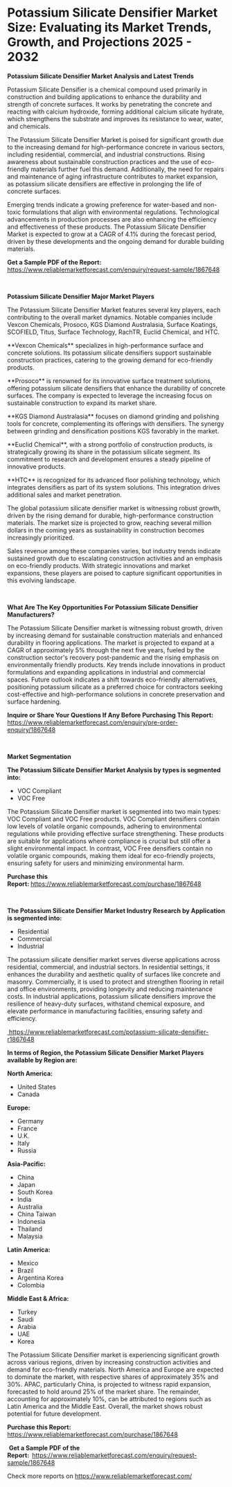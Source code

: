 <p><h1>Potassium Silicate Densifier Market Size: Evaluating its Market Trends, Growth, and Projections 2025 - 2032</h1></p><p><strong>Potassium Silicate Densifier Market Analysis and Latest Trends</strong></p>
<p><p>Potassium Silicate Densifier is a chemical compound used primarily in construction and building applications to enhance the durability and strength of concrete surfaces. It works by penetrating the concrete and reacting with calcium hydroxide, forming additional calcium silicate hydrate, which strengthens the substrate and improves its resistance to wear, water, and chemicals. </p><p>The Potassium Silicate Densifier Market is poised for significant growth due to the increasing demand for high-performance concrete in various sectors, including residential, commercial, and industrial constructions. Rising awareness about sustainable construction practices and the use of eco-friendly materials further fuel this demand. Additionally, the need for repairs and maintenance of aging infrastructure contributes to market expansion, as potassium silicate densifiers are effective in prolonging the life of concrete surfaces.</p><p>Emerging trends indicate a growing preference for water-based and non-toxic formulations that align with environmental regulations. Technological advancements in production processes are also enhancing the efficiency and effectiveness of these products. The Potassium Silicate Densifier Market is expected to grow at a CAGR of 4.1% during the forecast period, driven by these developments and the ongoing demand for durable building materials.</p></p>
<p><strong>Get a Sample PDF of the Report:&nbsp;</strong> <a href="https://www.reliablemarketforecast.com/enquiry/request-sample/1867648?utm_campaign=2821&utm_medium=2&utm_source=Github&utm_content=ia&utm_term=03042025&utm_id=potassium-silicate-densifier">https://www.reliablemarketforecast.com/enquiry/request-sample/1867648</a></p>
<p>&nbsp;</p>
<p><strong>Potassium Silicate Densifier Major Market Players</strong></p>
<p><p>The Potassium Silicate Densifier Market features several key players, each contributing to the overall market dynamics. Notable companies include Vexcon Chemicals, Prosoco, KGS Diamond Australasia, Surface Koatings, SCOFIELD, Titus, Surface Technology, RachTR, Euclid Chemical, and HTC.</p><p>**Vexcon Chemicals** specializes in high-performance surface and concrete solutions. Its potassium silicate densifiers support sustainable construction practices, catering to the growing demand for eco-friendly products.</p><p>**Prosoco** is renowned for its innovative surface treatment solutions, offering potassium silicate densifiers that enhance the durability of concrete surfaces. The company is expected to leverage the increasing focus on sustainable construction to expand its market share.</p><p>**KGS Diamond Australasia** focuses on diamond grinding and polishing tools for concrete, complementing its offerings with densifiers. The synergy between grinding and densification positions KGS favorably in the market.</p><p>**Euclid Chemical**, with a strong portfolio of construction products, is strategically growing its share in the potassium silicate segment. Its commitment to research and development ensures a steady pipeline of innovative products.</p><p>**HTC** is recognized for its advanced floor polishing technology, which integrates densifiers as part of its system solutions. This integration drives additional sales and market penetration.</p><p>The global potassium silicate densifier market is witnessing robust growth, driven by the rising demand for durable, high-performance construction materials. The market size is projected to grow, reaching several million dollars in the coming years as sustainability in construction becomes increasingly prioritized.</p><p>Sales revenue among these companies varies, but industry trends indicate sustained growth due to escalating construction activities and an emphasis on eco-friendly products. With strategic innovations and market expansions, these players are poised to capture significant opportunities in this evolving landscape.</p></p>
<p>&nbsp;</p>
<p><strong>What Are The Key Opportunities For Potassium Silicate Densifier Manufacturers?</strong></p>
<p><p>The Potassium Silicate Densifier market is witnessing robust growth, driven by increasing demand for sustainable construction materials and enhanced durability in flooring applications. The market is projected to expand at a CAGR of approximately 5% through the next five years, fueled by the construction sector's recovery post-pandemic and the rising emphasis on environmentally friendly products. Key trends include innovations in product formulations and expanding applications in industrial and commercial spaces. Future outlook indicates a shift towards eco-friendly alternatives, positioning potassium silicate as a preferred choice for contractors seeking cost-effective and high-performance solutions in concrete preservation and surface hardening.</p></p>
<p><strong>Inquire or Share Your Questions If Any Before Purchasing This Report:</strong> <a href="https://www.reliablemarketforecast.com/enquiry/pre-order-enquiry/1867648?utm_campaign=2821&utm_medium=2&utm_source=Github&utm_content=ia&utm_term=03042025&utm_id=potassium-silicate-densifier">https://www.reliablemarketforecast.com/enquiry/pre-order-enquiry/1867648</a></p>
<p>&nbsp;</p>
<p><strong>Market Segmentation</strong></p>
<p><strong>The Potassium Silicate Densifier Market Analysis by types is segmented into:</strong></p>
<p><ul><li>VOC Compliant</li><li>VOC Free</li></ul></p>
<p><p>The Potassium Silicate Densifier market is segmented into two main types: VOC Compliant and VOC Free products. VOC Compliant densifiers contain low levels of volatile organic compounds, adhering to environmental regulations while providing effective surface strengthening. These products are suitable for applications where compliance is crucial but still offer a slight environmental impact. In contrast, VOC Free densifiers contain no volatile organic compounds, making them ideal for eco-friendly projects, ensuring safety for users and minimizing environmental harm.</p></p>
<p><strong>Purchase this Report:&nbsp;</strong><a href="https://www.reliablemarketforecast.com/purchase/1867648?utm_campaign=2821&utm_medium=2&utm_source=Github&utm_content=ia&utm_term=03042025&utm_id=potassium-silicate-densifier">https://www.reliablemarketforecast.com/purchase/1867648</a></p>
<p>&nbsp;</p>
<p><strong>The Potassium Silicate Densifier Market Industry Research by Application is segmented into:</strong></p>
<p><ul><li>Residential</li><li>Commercial</li><li>Industrial</li></ul></p>
<p><p>The potassium silicate densifier market serves diverse applications across residential, commercial, and industrial sectors. In residential settings, it enhances the durability and aesthetic quality of surfaces like concrete and masonry. Commercially, it is used to protect and strengthen flooring in retail and office environments, providing longevity and reducing maintenance costs. In industrial applications, potassium silicate densifiers improve the resilience of heavy-duty surfaces, withstand chemical exposure, and elevate performance in manufacturing facilities, ensuring safety and efficiency.</p></p>
<p><a href="https://www.reliablemarketforecast.com/potassium-silicate-densifier-r1867648?utm_campaign=2821&utm_medium=2&utm_source=Github&utm_content=ia&utm_term=03042025&utm_id=potassium-silicate-densifier">&nbsp;https://www.reliablemarketforecast.com/potassium-silicate-densifier-r1867648</a></p>
<p><strong>In terms of Region, the Potassium Silicate Densifier Market Players available by Region are:</strong></p>
<p>
    <p> <strong> North America: </strong>
        <ul>
            <li>United States</li>
            <li>Canada</li>
        </ul>
        </p> 
    <p> <strong> Europe: </strong>
        <ul>
            <li>Germany</li>
            <li>France</li>
            <li>U.K.</li>
            <li>Italy</li>
            <li>Russia</li>
        </ul>
        </p> 
    <p> <strong> Asia-Pacific: </strong>
        <ul>
            <li>China</li>
            <li>Japan</li>
            <li>South Korea</li>
            <li>India</li>
            <li>Australia</li>
            <li>China Taiwan</li>
            <li>Indonesia</li>
            <li>Thailand</li>
            <li>Malaysia</li>
        </ul>
        </p> 
    <p> <strong> Latin America: </strong>
        <ul>
            <li>Mexico</li>
            <li>Brazil</li>
            <li>Argentina Korea</li>
            <li>Colombia</li>
        </ul>
        </p> 
    <p> <strong> Middle East & Africa: </strong>
        <ul>
            <li>Turkey</li>
            <li>Saudi</li>
            <li>Arabia</li>
            <li>UAE</li>
            <li>Korea</li>
        </ul>
    </p>
    </p>
<p><p>The Potassium Silicate Densifier market is experiencing significant growth across various regions, driven by increasing construction activities and demand for eco-friendly materials. North America and Europe are expected to dominate the market, with respective shares of approximately 35% and 30%. APAC, particularly China, is projected to witness rapid expansion, forecasted to hold around 25% of the market share. The remainder, accounting for approximately 10%, can be attributed to regions such as Latin America and the Middle East. Overall, the market shows robust potential for future development.</p></p>
<p><strong>Purchase this Report: </strong><a href="https://www.reliablemarketforecast.com/purchase/1867648?utm_campaign=2821&utm_medium=2&utm_source=Github&utm_content=ia&utm_term=03042025&utm_id=potassium-silicate-densifier">https://www.reliablemarketforecast.com/purchase/1867648</a></p>
<p>&nbsp;<strong>Get a Sample PDF of the Report:&nbsp;&nbsp;</strong><a href="https://www.reliablemarketforecast.com/enquiry/request-sample/1867648?utm_campaign=2821&utm_medium=2&utm_source=Github&utm_content=ia&utm_term=03042025&utm_id=potassium-silicate-densifier">https://www.reliablemarketforecast.com/enquiry/request-sample/1867648</a></p>
<p><strong></strong></p>
<p>Check more reports on <a href="https://www.reliablemarketforecast.com/?utm_campaign=2821&utm_medium=2&utm_source=Github&utm_content=ia&utm_term=03042025&utm_id=potassium-silicate-densifier">https://www.reliablemarketforecast.com/</a></p>